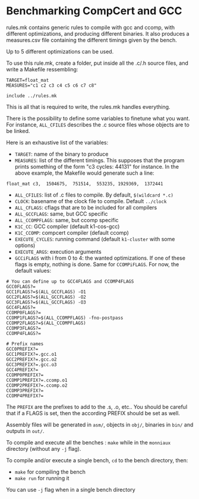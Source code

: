# Benchmarking CompCert and GCC

rules.mk contains generic rules to compile with gcc and ccomp, with different
optimizations, and producing different binaries. It also produces a
measures.csv file containing the different timings given by the bench.

Up to 5 different optimizations can be used.

To use this rule.mk, create a folder, put inside all the .c/.h source files,
and write a Makefile ressembling:
```make
TARGET=float_mat
MEASURES="c1 c2 c3 c4 c5 c6 c7 c8"

include ../rules.mk
```

This is all that is required to write, the rules.mk handles everything.

There is the possibility to define some variables to finetune what you want.
For instance, `ALL_CFILES` describes the .c source files whose objects are
to be linked.

Here is an exhaustive list of the variables:
- `TARGET`: name of the binary to produce
- `MEASURES`: list of the different timings. This supposes that the program
prints something of the form "c3 cycles: 44131" for instance. In the above
example, the Makefile would generate such a line:
```
float_mat c3,  1504675,  751514,  553235, 1929369,  1372441 
```
- `ALL_CFILES`: list of .c files to compile. By default, `$(wildcard *.c)`
- `CLOCK`: basename of the clock file to compile. Default `../clock`
- `ALL_CFLAGS`: cflags that are to be included for all compilers
- `ALL_GCCFLAGS`: same, but GCC specific
- `ALL_CCOMPFLAGS`: same, but ccomp specific
- `K1C_CC`: GCC compiler (default k1-cos-gcc)
- `K1C_CCOMP`: compcert compiler (default ccomp)
- `EXECUTE_CYCLES`: running command (default `k1-cluster` with some options)
- `EXECUTE_ARGS`: execution arguments
- `GCCiFLAGS` with i from 0 to 4: the wanted optimizations. If one of these flags is empty, nothing is done. Same for `CCOMPiFLAGS`. For now, the default values:
```
# You can define up to GCC4FLAGS and CCOMP4FLAGS
GCC0FLAGS?=
GCC1FLAGS?=$(ALL_GCCFLAGS) -O1
GCC2FLAGS?=$(ALL_GCCFLAGS) -O2
GCC3FLAGS?=$(ALL_GCCFLAGS) -O3
GCC4FLAGS?=
CCOMP0FLAGS?=
CCOMP1FLAGS?=$(ALL_CCOMPFLAGS) -fno-postpass
CCOMP2FLAGS?=$(ALL_CCOMPFLAGS)
CCOMP3FLAGS?=
CCOMP4FLAGS?=

# Prefix names
GCC0PREFIX?=
GCC1PREFIX?=.gcc.o1
GCC2PREFIX?=.gcc.o2
GCC3PREFIX?=.gcc.o3
GCC4PREFIX?=
CCOMP0PREFIX?=
CCOMP1PREFIX?=.ccomp.o1
CCOMP2PREFIX?=.ccomp.o2
CCOMP3PREFIX?=
CCOMP4PREFIX?= 
```

The `PREFIX` are the prefixes to add to the .s, .o, etc.. You should be careful that if a FLAGS is set, then the according PREFIX should be set as well.

Assembly files will be generated in `asm/`, objects in `obj/`, binaries in `bin/` and outputs in `out/`.

To compile and execute all the benches : `make` while in the `monniaux` directory (without any `-j` flag).

To compile and/or execute a single bench, `cd` to the bench directory, then:
- `make` for compiling the bench
- `make run` for running it

You can use `-j` flag when in a single bench directory
